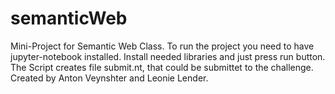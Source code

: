 # semanticWeb
Mini-Project for Semantic Web Class. 
To run the project you need to have jupyter-notebook installed. 
Install needed libraries and just press run button. 
The Script creates file submit.nt, that could be submittet to the challenge. 
Created by Anton Veynshter and Leonie Lender.
